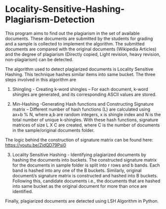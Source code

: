 # Locality-Sensitive-Hashing-Plagiarism-Detection

This program aims to find out the plagiarism in the set of available documents. These documents are submitted by the students for grading and a sample is collected to implement the algorithm. The submitted documents are compared with the original documents (Wikipedia Articles) and the degree of plagiarism (Directly copied, Light revision, heavy revision, non-plagiarism) can be detected. 

The algorithm used to detect plagiarized documents is Locality Sensitive Hashing. This technique hashes similar items into same bucket. The three steps involved in this algorithm are 
1. Shingling - Creating k-word shingles – For each document, k-word shingles are generated, and its corresponding ASCII values are stored. 

2. Min-Hashing -Generating Hash functions and Constructing Signature matrix – Different number of hash functions (L) are calculated using ax+b % N, where a,b are random integers, x is shingle index and N is the total number of unique k-shingles. With these hash functions, signature matrices of size L X C are created, where C is the number of documents in the sample/original documents folder.

The logic behind the construction of signature matrix can be found here: https://youtu.be/ZjdQD79Psi0


3. Locality Sensitive Hashing - Identifying plagiarized documents by hashing the documents into buckets.
The constructed signature matrix for the documents in sample folder is split into r rows and b bands. Each band is hashed into any one of the B buckets. Similarly, original document/s signature matrix is constructed and hashed into B buckets. Following this, candidate documents i.e., the documents that are hashed into same bucket as the original document for more than once are identified.

Finally, plagiarized documents are detected using LSH Algorithm in Python.

